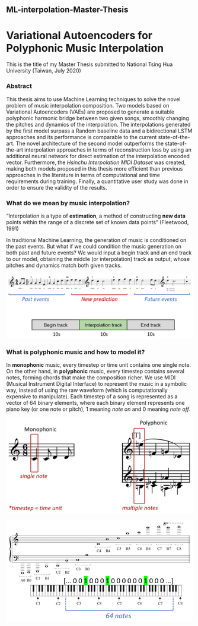 ## ML-interpolation-Master-Thesis
# Variational Autoencoders for Polyphonic Music Interpolation
This is the title of my Master Thesis submitted to National Tsing Hua University (Taiwan, July 2020)

### **Abstract**

This thesis aims to use Machine Learning techniques to solve the novel problem of music interpolation composition. Two models based on Variational Autoencoders (VAEs) are proposed to generate a suitable polyphonic harmonic bridge between two given songs, smoothly changing the pitches and dynamics of the interpolation. The interpolations generated by the first model surpass a Random baseline data and a bidirectional LSTM approaches and its performance is comparable to the current state-of-the-art. The novel architecture of the second model outperforms the state-of-the-art interpolation approaches in terms of reconstruction loss by using an additional neural network for direct estimation of the interpolation encoded vector. Furthermore, the _Hsinchu Interpolation MIDI Dataset_ was created, making both models proposed in this thesis more efficient than previous approaches in the literature in terms of computational and time requirements during training. Finally, a quantitative user study was done in order to ensure the validity of the results.

### **What do we mean by music interpolation?**

“Interpolation is a type of **estimation**, a method of constructing **new data** points within the range of a discrete set of known data points” (Fleetwood, 1991)

In traditional Machine Learning, the generation of music is conditioned on the past events. But what if we could condition the music generation on both past and future events? We would input a begin track and an end track to our model, obtaining the middle (or interpolation) track as output, whose pitches and dynamics match both given tracks.

![](https://github.com/pablomp3/ML-interpolation-Master-Thesis/blob/master/images/interpolation_definition.jpg)

### **What is polyphonic music and how to model it?**

In **monophonic** music, every timestep or time unit contains one single note. On the other hand, in **polyphonic** music, every timestep contains several notes, forming chords that make the composition richer. We use MIDI (Musical Instrument Digital Interface) to represent the music in a symbolic way, instead of using the raw waveform (which is computationally expensive to manipulate). Each timestep of a song is represented as a vector of 64 binary elements, where each binary element represents one piano key (or one note or pitch), 1 meaning _note on_ and 0 meaning _note off_.

![](https://github.com/pablomp3/ML-interpolation-Master-Thesis/blob/master/images/mono_vs_polyphonic.jpg)

![](https://github.com/pablomp3/ML-interpolation-Master-Thesis/blob/master/images/polyphonic_modelling.jpg)
